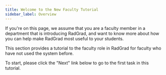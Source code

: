 ```yaml
---
title: Welcome to the New Faculty Tutorial
sidebar_label: Overview
---
```


If you're on this page, we assume that you are a faculty member in a department that is introducing RadGrad, and want to know more about how you can help make RadGrad most useful to your students.

This section provides a tutorial to the faculty role in RadGrad for faculty who have not used the system before.

To start, please click the "Next" link below to go to the first task in this tutorial.




